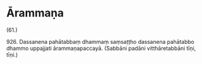 

# Ārammaṇa






(61.)

926\. Dassanena pahātabbaṃ dhammaṃ saṃsaṭṭho dassanena pahātabbo dhammo uppajjati ārammaṇapaccayā. (Sabbāni padāni vitthāretabbāni tīṇi, tīṇi.)



